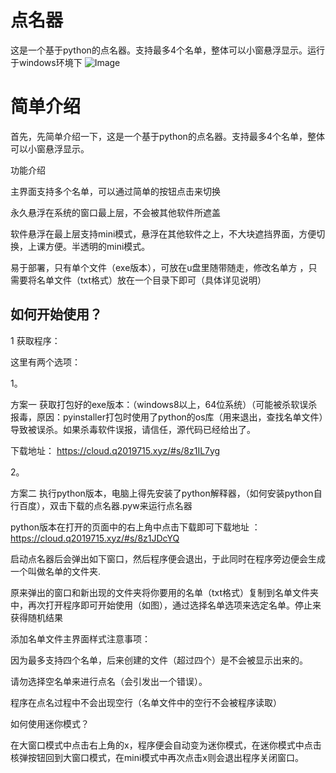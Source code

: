 # 点名器
这是一个基于python的点名器。支持最多4个名单，整体可以小窗悬浮显示。运行于windows环境下
![Image](https://user-images.githubusercontent.com/121105062/208674404-e78577f8-3f6d-4411-85c5-b7e5629d6d39.png)
# 简单介绍
首先，先简单介绍一下，这是一个基于python的点名器。支持最多4个名单，整体可以小窗悬浮显示。

功能介绍

主界面支持多个名单，可以通过简单的按钮点击来切换

永久悬浮在系统的窗口最上层，不会被其他软件所遮盖

软件悬浮在最上层支持mini模式，悬浮在其他软件之上，不大块遮挡界面，方便切换，上课方便。半透明的mini模式。

易于部署，只有单个文件（exe版本），可放在u盘里随带随走，修改名单方 ，只需要将名单文件（txt格式）放在一个目录下即可（具体详见说明）

## 如何开始使用？

1 获取程序：

这里有两个选项：

1。

方案一 获取打包好的exe版本：（windows8以上，64位系统）（可能被杀软误杀报毒，原因：pyinstaller打包时使用了python的os库（用来退出，查找名单文件）导致被误杀。如果杀毒软件误报，请信任，源代码已经给出了。

下载地址： https://cloud.q2019715.xyz/#s/8z1IL7yg

2。

方案二 执行python版本，电脑上得先安装了python解释器，（如何安装python自行百度），双击下载的点名器.pyw来运行点名器

python版本在打开的页面中的右上角中点击下载即可下载地址 ： https://cloud.q2019715.xyz/#s/8z1JDcYQ

启动点名器后会弹出如下窗口，然后程序便会退出，于此同时在程序旁边便会生成一个叫做名单的文件夹.

原来弹出的窗口和新出现的文件夹将你要用的名单（txt格式）复制到名单文件夹中，再次打开程序即可开始使用（如图），通过选择名单选项来选定名单。停止来获得随机结果

添加名单文件主界面样式注意事项：

因为最多支持四个名单，后来创建的文件（超过四个）是不会被显示出来的。

请勿选择空名单来进行点名（会引发出一个错误）。

程序在点名过程中不会出现空行（名单文件中的空行不会被程序读取）

如何使用迷你模式？

在大窗口模式中点击右上角的x，程序便会自动变为迷你模式，在迷你模式中点击核弹按钮回到大窗口模式，在mini模式中再次点击x则会退出程序关闭窗口。
